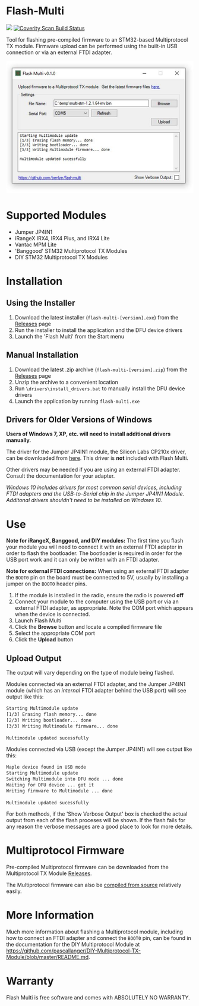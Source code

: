 # Flash-Multi
<img src=https://img.shields.io/github/downloads/benlye/flash-multi/total.svg> <a href="https://scan.coverity.com/projects/benlye-flash-multi"><img alt="Coverity Scan Build Status" src="https://img.shields.io/coverity/scan/18725.svg"/></a>

Tool for flashing pre-compiled firmware to an STM32-based Multiprotocol TX module.  Firmware upload can be performed using the built-in USB connection or via an external FTDI adapter.

<p align="center">
  <img src="img/flash-multi.jpg">
</p>

# Supported Modules
* Jumper JP4IN1
* iRangeX IRX4, IRX4 Plus, and IRX4 Lite
* Vantac MPM Lite
* 'Banggood' STM32 Multiprotocol TX Modules
* DIY STM32 Multiprotocol TX Modules

# Installation
## Using the Installer
1. Download the latest installer (`flash-multi-[version].exe`) from the [Releases](https://github.com/benlye/flash-multi/releases) page
1. Run the installer to install the application and the DFU device drivers
1. Launch the 'Flash Multi' from the Start menu

## Manual Installation
1. Download the latest .zip archive (`flash-multi-[version].zip`) from the [Releases](https://github.com/benlye/flash-multi/releases) page
1. Unzip the archive to a convenient location
1. Run `\drivers\install_drivers.bat` to manually install the DFU device drivers
1. Launch the application by running `flash-multi.exe`

## Drivers for Older Versions of Windows
**Users of Windows 7, XP, etc. will need to install additional drivers manually.**

The driver for the Jumper JP4IN1 module, the Silicon Labs CP210x driver, can be downloaded from [here](https://www.silabs.com/products/development-tools/software/usb-to-uart-bridge-vcp-drivers).  This driver is **not** included with Flash Multi.

Other drivers may be needed if you are using an external FTDI adapter. Consult the documentation for your adapter.

*Windows 10 includes drivers for most common serial devices, including FTDI adapters and the USB-to-Serial chip in the Jumper JP4IN1 Module. Additonal drivers shouldn't need to be installed on Windows 10.*

# Use
**Note for iRangeX, Banggood, and DIY modules:** The first time you flash your module you will need to connect it with an external FTDI adapter in order to flash the bootloader. The bootloader is required in order for the USB port work and it can only be written with an FTDI adapter.

**Note for external FTDI connections:** When using an external FTDI adapter the `BOOT0` pin on the board must be connected to 5V, usually by installing a jumper on the `BOOT0` header pins.

1. If the module is installed in the radio, ensure the radio is powered **off**
1. Connect your module to the computer using the USB port or via an external FTDI adapter, as appropriate.  Note the COM port which appears when the device is connected.
1. Launch Flash Multi
1. Click the **Browse** button and locate a compiled firmware file
1. Select the appropriate COM port
1. Click the **Upload** button

## Upload Output
The output will vary depending on the type of module being flashed.

Modules connected via an external FTDI adapter, and the Jumper JP4IN1 module (which has an *internal* FTDI adapter behind the USB port) will see output like this:
```
Starting Multimodule update
[1/3] Erasing flash memory... done
[2/3] Writing bootloader... done
[3/3] Writing Multimodule firmware... done

Multimodule updated sucessfully
```

Modules connected via USB (except the Jumper JP4IN1) will see output like this:
```
Maple device found in USB mode
Starting Multimodule update
Switching Multimodule into DFU mode ... done
Waiting for DFU device ... got it
Writing firmware to Multimodule ... done

Multimodule updated sucessfully
```

For both methods, if the 'Show Verbose Output' box is checked the actual output from each of the flash proceses will be shown. If the flash fails for any reason the verbose messages are a good place to look for more details.

# Multiprotocol Firmware
Pre-compiled Multiprotocol firmware can be downloaded from the Multiprotocol TX Module [Releases](https://github.com/pascallanger/DIY-Multiprotocol-TX-Module/releases).

The Multiprotocol firmware can also be [compiled from source](https://github.com/pascallanger/DIY-Multiprotocol-TX-Module/blob/master/docs/Compiling_STM32.md) relatively easily.

# More Information
Much more information about flashing a Multiprotocol module, including how to connect an FTDI adapter and connect the `BOOT0` pin, can be found in the documentation for the DIY Multiprotocol Module at https://github.com/pascallanger/DIY-Multiprotocol-TX-Module/blob/master/README.md.

# Warranty
Flash Multi is free software and comes with ABSOLUTELY NO WARRANTY.
